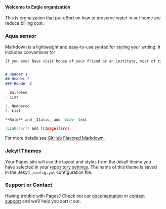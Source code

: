 #### Welcome to Eagle organization
This is orgnaization that put effort on how to preserve water in our home are reduce billing cost.
### Aqua sensor

Markdown is a lightweight and easy-to-use syntax for styling your writing. It includes conventions for

```markdown
If you ever have visit house of your friend or an institute, most of time there is no management of water supply and storage.


# Header 1
## Header 2
### Header 3

- Bulleted
- List

1. Numbered
2. List

**Bold** and _Italic_ and `Code` text

[Link](url) and ![Image](src)
```

For more details see [GitHub Flavored Markdown](https://guides.github.com/features/mastering-markdown/).

### Jekyll Themes

Your Pages site will use the layout and styles from the Jekyll theme you have selected in your [repository settings](https://github.com/uwesub12/Eagles-/settings). The name of this theme is saved in the Jekyll `_config.yml` configuration file.

### Support or Contact

Having trouble with Pages? Check out our [documentation](https://help.github.com/categories/github-pages-basics/) or [contact support](https://github.com/contact) and we’ll help you sort it out.
